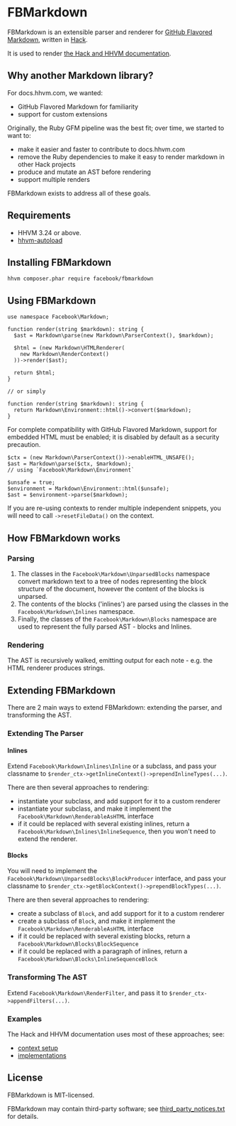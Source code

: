 # FBMarkdown
FBMarkdown is an extensible parser and renderer for [GitHub Flavored Markdown](https://github.github.com/gfm/),
written in [Hack](http://hacklang.org).

It is used to render [the Hack and HHVM documentation](https://docs.hhvm.com).

## Why another Markdown library?

For docs.hhvm.com, we wanted:

- GitHub Flavored Markdown for familiarity
- support for custom extensions

Originally, the Ruby GFM pipeline was the best fit; over time, we started to want to:

- make it easier and faster to contribute to docs.hhvm.com
- remove the Ruby dependencies to make it easy to render markdown in other Hack projects
- produce and mutate an AST before rendering
- support multiple renders

FBMarkdown exists to address all of these goals.

## Requirements

- HHVM 3.24 or above.
- [hhvm-autoload](https://github.com/hhvm/hhvm-autoload)

## Installing FBMarkdown

    hhvm composer.phar require facebook/fbmarkdown

## Using FBMarkdown

```Hack
use namespace Facebook\Markdown;

function render(string $markdown): string {
  $ast = Markdown\parse(new Markdown\ParserContext(), $markdown);

  $html = (new Markdown\HTMLRenderer(
    new Markdown\RenderContext()
  ))->render($ast);

  return $html;
}

// or simply

function render(string $markdown): string {
  return Markdown\Environment::html()->convert($markdown);
}
```

For complete compatibility with GitHub Flavored Markdown, support for embedded HTML must be enabled; it is disabled
by default as a security precaution.

```Hack
$ctx = (new Markdown\ParserContext())->enableHTML_UNSAFE();
$ast = Markdown\parse($ctx, $markdown);
// using `Facebook\Markdown\Environment`

$unsafe = true;
$environment = Markdown\Environment::html($unsafe);
$ast = $environment->parse($markdown);
```

If you are re-using contexts to render multiple independent snippets, you will need to call `->resetFileData()` on the context.

## How FBMarkdown works

### Parsing

1. The classes in the `Facebook\Markdown\UnparsedBlocks` namespace convert
   markdown text to a tree of nodes representing the block structure of
   the document, however the content of the blocks is unparsed.
1. The contents of the blocks ('inlines') are parsed using the classes in the
   `Facebook\Markdown\Inlines` namespace.
1. Finally, the classes of the `Facebook\Markdown\Blocks` namespace are used to
   represent the fully parsed AST - blocks and Inlines.

### Rendering

The AST is recursively walked, emitting output for each note - e.g. the HTML renderer produces strings.

## Extending FBMarkdown

There are 2 main ways to extend FBMarkdown: extending the parser, and transforming the AST.

### Extending The Parser

#### Inlines

Extend `Facebook\Markdown\Inlines\Inline` or a subclass, and pass your classname to
`$render_ctx->getInlineContext()->prependInlineTypes(...)`.

There are then several approaches to rendering:
 - instantiate your subclass, and add support for it to a custom renderer
 - instantiate your subclass, and make it implement the `Facebook\Markdown\RenderableAsHTML` interface
 - if it could be replaced with several existing inlines, return a
   `Facebook\Markdown\Inlines\InlineSequence`, then you won't need to extend the renderer.

#### Blocks

You will need to implement the `Facebook\Markdown\UnparsedBlocks\BlockProducer` interface, and pass your classname
to `$render_ctx->getBlockContext()->prependBlockTypes(...)`.

There are then several approaches to rendering:
 - create a subclass of `Block`, and add support for it to a custom renderer
 - create a subclass of `Block`, and make it implement the `Facebook\Markdown\RenderableAsHTML` interface
 - if it could be replaced with several existing blocks, return a
   `Facebook\Markdown\Blocks\BlockSequence`
 - if it could be replaced with a paragraph of inlines, return a `Facebook\Markdown\Blocks\InlineSequenceBlock`

### Transforming The AST

Extend `Facebook\Markdown\RenderFilter`, and pass it to `$render_ctx->appendFilters(...)`.

### Examples

The Hack and HHVM documentation uses most of these approaches; see:

- [context setup](https://github.com/hhvm/user-documentation/blob/master/src/build/MarkdownRenderer.php)
- [implementations](https://github.com/hhvm/user-documentation/tree/master/src/markdown-extensions)

## License

FBMarkdown is MIT-licensed.

FBMarkdown may contain third-party software; see [third\_party\_notices.txt](third_party_notices.txt) for details.
